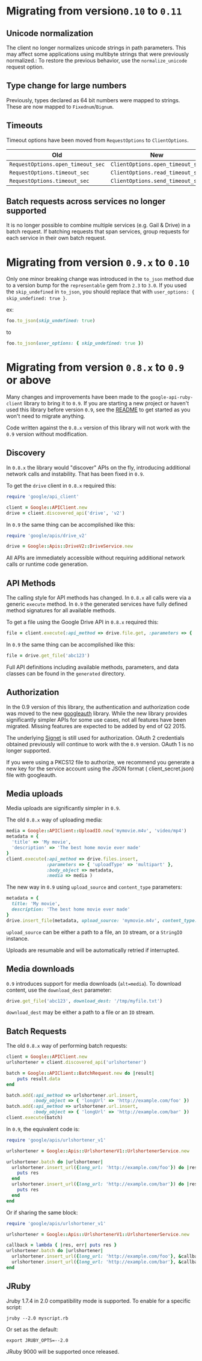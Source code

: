 # Migrating from version`0.10` to `0.11`

## Unicode normalization

The client no longer normalizes unicode strings in path parameters. This may affect
some applications using multibyte strings that were previously normalized.:
To restore the previous behavior, use the `normalize_unicode` request option.

## Type change for large numbers

Previously, types declared as 64 bit numbers were mapped to strings. These are now mapped to
`Fixednum`/`Bignum`.

## Timeouts

Timeout options have been moved from `RequestOptions` to `ClientOptions`.

Old                               | New
----------------------------------|-----------------
`RequestOptions.open_timeout_sec` | `ClientOptions.open_timeout_sec`
`RequestOptions.timeout_sec`      | `ClientOptions.read_timeout_sec`
`RequestOptions.timeout_sec`      | `ClientOptions.send_timeout_sec`

## Batch requests across services no longer supported

It is no longer possible to combine multiple services (e.g. Gail & Drive)
in a batch request. If batching requests that span services, group
requests for each service in their own batch request.

# Migrating from version `0.9.x` to `0.10`

Only one minor breaking change was introduced in the `to_json` method due to a version bump for the `representable` gem from `2.3` to `3.0`. If you used the `skip_undefined` in `to_json`, you should replace that with `user_options: { skip_undefined: true }`.

ex:
```ruby
foo.to_json(skip_undefined: true)
```
to
```ruby
foo.to_json(user_options: { skip_undefined: true })
```

# Migrating from version `0.8.x` to `0.9` or above

Many changes and improvements have been made to the `google-api-ruby-client`
library to bring it to `0.9`. If you are starting a new project or haven't used
this library before version `0.9`, see the [README](README.md) to get started
as you won't need to migrate anything.

Code written against the `0.8.x` version of this library will not work with the `0.9`
version without modification.

## Discovery

In `0.8.x` the library would "discover" APIs on the fly, introducing
additional network calls and instability. That has been fixed in `0.9`.

To get the `drive` client in `0.8.x` required this:

```ruby
require 'google/api_client'

client = Google::APIClient.new
drive = client.discovered_api('drive', 'v2')
```

In `0.9` the same thing can be accomplished like this:

```ruby
require 'google/apis/drive_v2'

drive = Google::Apis::DriveV2::DriveService.new
```

All APIs are immediately accessible without requiring additional network calls or runtime code generation.

## API Methods

The calling style for API methods has changed. In `0.8.x` all calls were via a generic `execute` method. In `0.9`
the generated services have fully defined method signatures for all available methods.

To get a file using the Google Drive API in `0.8.x` required this:

```ruby
file = client.execute(:api_method => drive.file.get, :parameters => { 'id' => 'abc123' })
```

In `0.9` the same thing can be accomplished like this:

```ruby
file = drive.get_file('abc123')
```

Full API definitions including available methods, parameters, and data classes can be found in the `generated` directory.

## Authorization

In the 0.9 version of this library, the authentication and authorization code was moved
to the new [googleauth](https://github.com/google/google-auth-library-ruby) library. While the new library provides
significantly simpler APIs for some use cases, not all features have been migrated. Missing features
are expected to be added by end of Q2 2015.

The underlying [Signet](https://github.com/google/signet) is still used for authorization. OAuth 2 credentials obtained
previously will continue to work with the `0.9` version. OAuth 1 is no longer supported.

If you were using a PKCS12 file to authorize, we recommend you generate a new key for the service account using the JSON format ( client_secret.json) file with googleauth.

## Media uploads

Media uploads are significantly simpler in `0.9`.

The old `0.8.x` way of uploading media:

```ruby
media = Google::APIClient::UploadIO.new('mymovie.m4v', 'video/mp4')
metadata = {
  'title' => 'My movie',
  'description' => 'The best home movie ever made'
}
client.execute(:api_method => drive.files.insert,
               :parameters => { 'uploadType' => 'multipart' },
               :body_object => metadata,
               :media => media )
```

The new way in `0.9` using `upload_source` and `content_type` parameters:

```ruby
metadata = {
  title: 'My movie',
  description: 'The best home movie ever made'
}
drive.insert_file(metadata, upload_source: 'mymovie.m4v', content_type: 'video/mp4')
```

`upload_source` can be either a path to a file, an `IO` stream, or a `StringIO` instance.

Uploads are resumable and will be automatically retried if interrupted.

## Media downloads

`0.9` introduces support for media downloads (`alt=media`). To download content, use the `download_dest` parameter:

```ruby
drive.get_file('abc123', download_dest: '/tmp/myfile.txt')
```

`download_dest` may be either a path to a file or an `IO` stream.

## Batch Requests

The old `0.8.x` way of performing batch requests:

```ruby
client = Google::APIClient.new
urlshortener = client.discovered_api('urlshortener')

batch = Google::APIClient::BatchRequest.new do |result|
    puts result.data
end

batch.add(:api_method => urlshortener.url.insert,
          :body_object => { 'longUrl' => 'http://example.com/foo' })
batch.add(:api_method => urlshortener.url.insert,
          :body_object => { 'longUrl' => 'http://example.com/bar' })
client.execute(batch)
```

In `0.9`, the equivalent code is:

```ruby
require 'google/apis/urlshortener_v1'

urlshortener = Google::Apis::UrlshortenerV1::UrlshortenerService.new

urlshortener.batch do |urlshortener|
  urlshortener.insert_url({long_url: 'http://example.com/foo'}) do |res, err|
    puts res
  end
  urlshortener.insert_url({long_url: 'http://example.com/bar'}) do |res, err|
    puts res
  end
end
```

Or if sharing the same block:

```ruby
require 'google/apis/urlshortener_v1'

urlshortener = Google::Apis::UrlshortenerV1::UrlshortenerService.new

callback = lambda { |res, err| puts res }
urlshortener.batch do |urlshortener|
  urlshortener.insert_url({long_url: 'http://example.com/foo'}, &callback)
  urlshortener.insert_url({long_url: 'http://example.com/bar'}, &callback)
end
```

## JRuby

Jruby 1.7.4 in 2.0 compatibility mode is supported. To enable for a specific script:

```
jruby --2.0 myscript.rb
```

Or set as the default:

```
export JRUBY_OPTS=--2.0
```

JRuby 9000 will be supported once released.

